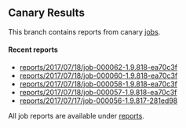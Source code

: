 ## Canary Results

This branch contains reports from canary [jobs](https://github.com/cljs-oss/canary/tree/jobs).

#### Recent reports

* [reports/2017/07/18/job-000062-1.9.818-ea70c3f](reports/2017/07/18/job-000062-1.9.818-ea70c3f)
* [reports/2017/07/18/job-000060-1.9.818-ea70c3f](reports/2017/07/18/job-000060-1.9.818-ea70c3f)
* [reports/2017/07/18/job-000058-1.9.818-ea70c3f](reports/2017/07/18/job-000058-1.9.818-ea70c3f)
* [reports/2017/07/18/job-000057-1.9.818-ea70c3f](reports/2017/07/18/job-000057-1.9.818-ea70c3f)
* [reports/2017/07/17/job-000056-1.9.817-281ed98](reports/2017/07/17/job-000056-1.9.817-281ed98)

All job reports are available under [reports](reports).
